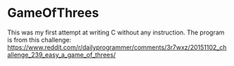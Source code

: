 # GameOfThrees
This was my first attempt at writing C without any instruction. The program is from this challenge: https://www.reddit.com/r/dailyprogrammer/comments/3r7wxz/20151102_challenge_239_easy_a_game_of_threes/